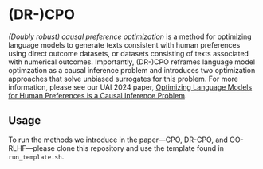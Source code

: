
# (DR-)CPO

*(Doubly robust) causal preference optimization* is a method for optimizing language models to generate texts consistent with human preferences using direct outcome datasets, or datasets consisting of texts associated with numerical outcomes. Importantly, (DR-)CPO reframes language model optimzation as a causal inference problem and introduces two optimization approaches that solve unbiased surrogates for this problem. For more information, please see our UAI 2024 paper, [Optimizing Language Models for Human Preferences is a Causal Inference Problem](https://arxiv.org/pdf/2402.14979).

## Usage
 
To run the methods we introduce in the paper—CPO, DR-CPO, and OO-RLHF—please clone this repository and use the template found in `run_template.sh`.
